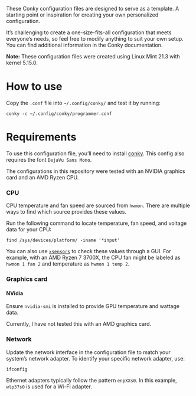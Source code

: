 These Conky configuration files are designed to serve as a template. A starting point or inspiration for creating your own personalized configuration.

It’s challenging to create a one-size-fits-all configuration that meets everyone’s needs, so feel free to modify anything to suit your own setup. You can find additional information in the Conky documentation.

**Note:** These configuration files were created using Linux Mint 21.3 with kernel 5.15.0.


# How to use
Copy the `.conf` file into `~/.config/conky/` and test it by running:
```
conky -c ~/.config/conky/programmer.conf
```

# Requirements
To use this configuration file, you’ll need to install [conky](https://github.com/brndnmtthws/conky). This config also requires the font `DejaVu Sans Mono`.

The configurations in this repository were tested with an NVIDIA graphics card and an AMD Ryzen CPU.

### CPU
CPU temperature and fan speed are sourced from `hwmon`. There are multiple ways to find which source provides these values.

Run the following command to locate temperature, fan speed, and voltage data for your CPU:
```
find /sys/devices/platform/ -iname '*input'
```

You can also use [`xsensors`](https://community.linuxmint.com/software/view/xsensors) to check these values through a GUI. 
For example, with an AMD Ryzen 7 3700X, the CPU fan might be labeled as `hwmon 1 fan 2` and temperature as `hwmon 1 temp 2`.

### Graphics card

#### NVidia
Ensure `nvidia-smi` is installed to provide GPU temperature and wattage data.


Currently, I have not tested this with an AMD graphics card.

### Network
Update the network interface in the configuration file to match your system’s network adapter. To identify your specific network adapter, use:
```
ifconfig
```

Ethernet adapters typically follow the pattern `enpXXs0`. In this example, `wlp37s0` is used for a Wi-Fi adapter.

